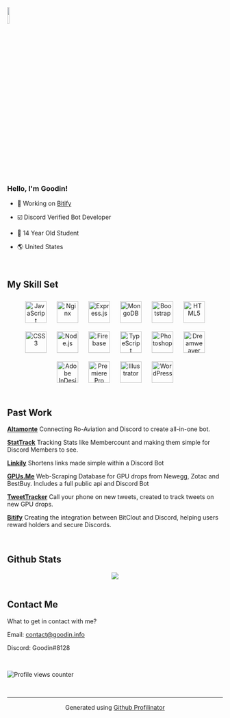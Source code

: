 <div align="left">
<img src="https://cdn.discordapp.com/attachments/837913401048563722/854944011273240586/logofinal.png" align="center" style="width: 10%" />
</div>  
  

### Hello, I'm Goodin!  
  

- 🔭 Working on [Bitify](https://bitify.tech)  
  

- ☑️ Discord Verified Bot Developer  
  

- 🧑 14 Year Old Student  
  

- 🌎 United States  
  

<br/>  


## My Skill Set  
<div align="center">  
<img style="margin: 10px" src="https://profilinator.rishav.dev/skills-assets/javascript-original.svg" alt="JavaScript" height="50" />  
<img style="margin: 10px" src="https://profilinator.rishav.dev/skills-assets/nginx-original.svg" alt="Nginx" height="50" />  
<img style="margin: 10px" src="https://profilinator.rishav.dev/skills-assets/express-original-wordmark.svg" alt="Express.js" height="50" />  
<img style="margin: 10px" src="https://profilinator.rishav.dev/skills-assets/mongodb-original-wordmark.svg" alt="MongoDB" height="50" />  
<img style="margin: 10px" src="https://profilinator.rishav.dev/skills-assets/bootstrap-plain.svg" alt="Bootstrap" height="50" />  
<img style="margin: 10px" src="https://profilinator.rishav.dev/skills-assets/html5-original-wordmark.svg" alt="HTML5" height="50" />  
<img style="margin: 10px" src="https://profilinator.rishav.dev/skills-assets/css3-original-wordmark.svg" alt="CSS3" height="50" />  
<img style="margin: 10px" src="https://profilinator.rishav.dev/skills-assets/nodejs-original-wordmark.svg" alt="Node.js" height="50" />  
<img style="margin: 10px" src="https://profilinator.rishav.dev/skills-assets/firebase.png" alt="Firebase" height="50" />  
<img style="margin: 10px" src="https://profilinator.rishav.dev/skills-assets/typescript-original.svg" alt="TypeScript" height="50" />  
<img style="margin: 10px" src="https://profilinator.rishav.dev/skills-assets/photoshop-plain.svg" alt="Photoshop" height="50" />  
<img style="margin: 10px" src="https://profilinator.rishav.dev/skills-assets/adobedreamweaver.png" alt="Dreamweaver " height="50" />  
<img style="margin: 10px" src="https://profilinator.rishav.dev/skills-assets/adobeindesign.svg" alt="Adobe InDesign" height="50" />  
<img style="margin: 10px" src="https://profilinator.rishav.dev/skills-assets/adobepremierepro.png" alt="Premiere Pro" height="50" />  
<img style="margin: 10px" src="https://profilinator.rishav.dev/skills-assets/adobe_illustrator-icon.svg" alt="Illustrator" height="50" />  
<img style="margin: 10px" src="https://profilinator.rishav.dev/skills-assets/wordpress.png" alt="WordPress" height="50" />  
</div>  

<br/>  


## Past Work  
[**Altamonte**](https://top.gg/bot/608420941361315971) Connecting Ro-Aviation and Discord to create all-in-one bot.  
  

[**StatTrack**](https://top.gg/bot/790603664199778304) Tracking Stats like Membercount and making them simple for Discord Members to see.  
  

[**Linkily**](https://top.gg/bot/773277392189521930) Shortens links made simple within a Discord Bot  
  

[**GPUs.Me**](https://gpus.me) Web-Scraping Database for GPU drops from Newegg, Zotac and BestBuy. Includes a full public api and Discord Bot  
  

[**TweetTracker**](https://github.com/TheGoodIn/ZotacStockChecker) Call your phone on new tweets, created to track tweets on new GPU drops.   
  

[**Bitify**](https://bitclout.com/u/bitify) Creating the integration between BitClout and Discord, helping users reward holders and secure Discords.  
  

<br/>  


## Github Stats  
<div align="center"><img src="https://github-readme-stats.vercel.app/api?username=thegoodin&show_icons=true&count_private=true&hide_border=true" align="center" /></div>  

<br/>  


## Contact Me  
What to get in contact with me?  
  

Email: contact@goodin.info  
  

Discord: Goodin#8128  
  

<br/>  

![Profile views counter](https://komarev.com/ghpvc/?username=rishavanand&&style=flat-square)  

<br />

----
<div align="center">Generated using <a href="https://profilinator.rishav.dev/" target="_blank">Github Profilinator</a></div>
